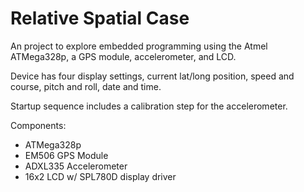 # Relative Spatial Case

An project to explore embedded programming using the Atmel ATMega328p, a GPS module, accelerometer, and LCD.

Device has four display settings, current lat/long position, speed and course, pitch and roll, date and time.

Startup sequence includes a calibration step for the accelerometer.

Components:

- ATMega328p
- EM506 GPS Module
- ADXL335 Accelerometer
- 16x2 LCD w/ SPL780D display driver